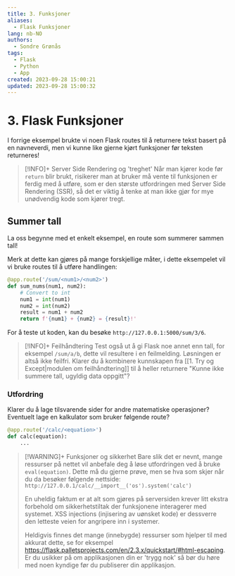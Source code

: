 ```yaml
---
title: 3. Funksjoner
aliases:
  - Flask Funksjoner
lang: nb-NO
authors:
  - Sondre Grønås
tags:
  - Flask
  - Python
  - App
created: 2023-09-28 15:00:21
updated: 2023-09-28 15:00:32
---
```

# 3. Flask Funksjoner
I forrige eksempel brukte vi noen Flask routes til å returnere tekst basert på en navneverdi, men vi kunne like gjerne kjørt funksjoner før teksten returneres!

> [!INFO]+ Server Side Rendering og 'treghet'
> Når man kjører kode før `return` blir brukt, risikerer man at bruker må vente til funksjonen er ferdig med å utføre, som er den største utfordringen med Server Side Rendering (SSR), så det er viktig å tenke at man ikke gjør for mye unødvendig kode som kjører tregt.

## Summer tall
La oss begynne med et enkelt eksempel, en route som summerer sammen tall!

Merk at dette kan gjøres på mange forskjellige måter, i dette eksempelet vil vi bruke routes til å utføre handlingen:

```python
@app.route('/sum/<num1>/<num2>')
def sum_nums(num1, num2):
    # Convert to int
    num1 = int(num1)
    num2 = int(num2)
    result = num1 + num2
    return f'{num1} + {num2} = {result}!'
```

For å teste ut koden, kan du besøke `http://127.0.0.1:5000/sum/3/6`.

> [!INFO]+ Feilhåndtering
> Test også ut å gi Flask noe annet enn tall, for eksempel `/sum/a/b`, dette vil resultere i en feilmelding. Løsningen er altså ikke feilfri. Klarer du å kombinere kunnskapen fra [[1. Try og Except|modulen om feilhåndtering]] til å heller returnere "Kunne ikke summere tall, ugyldig data oppgitt"?
> 

### Utfordring
Klarer du å lage tilsvarende sider for andre matematiske operasjoner? Eventuelt lage en kalkulator som bruker følgende route?

```python
@app.route('/calc/<equation>')
def calc(equation):
    ...
```

> [!WARNING]+ Funksjoner og sikkerhet
> Bare slik det er nevnt, mange ressurser på nettet vil anbefale deg å løse utfordringen ved å bruke `eval(equation)`. Dette må du gjerne prøve, men se hva som skjer når du da besøker følgende nettside: `http://127.0.0.1/calc/__import__('os').system('calc')`
> 
> En uheldig faktum er at alt som gjøres på serversiden krever litt ekstra forbehold om sikkerhetstiltak der funksjonene interagerer med systemet. XSS injections (injisering av uønsket kode) er dessverre den letteste veien for angripere inn i systemer.
> 
> Heldigvis finnes det mange (innebygde) ressurser som hjelper til med akkurat dette, se for eksempel https://flask.palletsprojects.com/en/2.3.x/quickstart/#html-escaping. Er du usikker på om applikasjonen din er 'trygg nok' så bør du høre med noen kyndige før du publiserer din applikasjon.